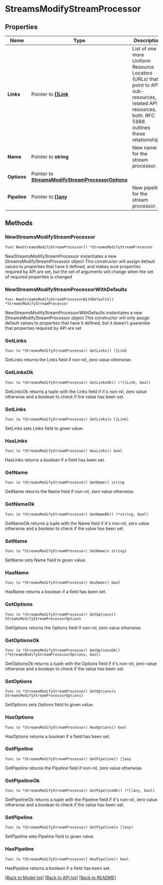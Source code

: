 # StreamsModifyStreamProcessor

## Properties

Name | Type | Description | Notes
------------ | ------------- | ------------- | -------------
**Links** | Pointer to [**[]Link**](Link.md) | List of one or more Uniform Resource Locators (URLs) that point to API sub-resources, related API resources, or both. RFC 5988 outlines these relationships. | [optional] [readonly] 
**Name** | Pointer to **string** | New name for the stream processor. | [optional] 
**Options** | Pointer to [**StreamsModifyStreamProcessorOptions**](StreamsModifyStreamProcessorOptions.md) |  | [optional] 
**Pipeline** | Pointer to [**[]any**](any.md) | New pipeline for the stream processor. | [optional] 

## Methods

### NewStreamsModifyStreamProcessor

`func NewStreamsModifyStreamProcessor() *StreamsModifyStreamProcessor`

NewStreamsModifyStreamProcessor instantiates a new StreamsModifyStreamProcessor object
This constructor will assign default values to properties that have it defined,
and makes sure properties required by API are set, but the set of arguments
will change when the set of required properties is changed

### NewStreamsModifyStreamProcessorWithDefaults

`func NewStreamsModifyStreamProcessorWithDefaults() *StreamsModifyStreamProcessor`

NewStreamsModifyStreamProcessorWithDefaults instantiates a new StreamsModifyStreamProcessor object
This constructor will only assign default values to properties that have it defined,
but it doesn't guarantee that properties required by API are set

### GetLinks

`func (o *StreamsModifyStreamProcessor) GetLinks() []Link`

GetLinks returns the Links field if non-nil, zero value otherwise.

### GetLinksOk

`func (o *StreamsModifyStreamProcessor) GetLinksOk() (*[]Link, bool)`

GetLinksOk returns a tuple with the Links field if it's non-nil, zero value otherwise
and a boolean to check if the value has been set.

### SetLinks

`func (o *StreamsModifyStreamProcessor) SetLinks(v []Link)`

SetLinks sets Links field to given value.

### HasLinks

`func (o *StreamsModifyStreamProcessor) HasLinks() bool`

HasLinks returns a boolean if a field has been set.
### GetName

`func (o *StreamsModifyStreamProcessor) GetName() string`

GetName returns the Name field if non-nil, zero value otherwise.

### GetNameOk

`func (o *StreamsModifyStreamProcessor) GetNameOk() (*string, bool)`

GetNameOk returns a tuple with the Name field if it's non-nil, zero value otherwise
and a boolean to check if the value has been set.

### SetName

`func (o *StreamsModifyStreamProcessor) SetName(v string)`

SetName sets Name field to given value.

### HasName

`func (o *StreamsModifyStreamProcessor) HasName() bool`

HasName returns a boolean if a field has been set.
### GetOptions

`func (o *StreamsModifyStreamProcessor) GetOptions() StreamsModifyStreamProcessorOptions`

GetOptions returns the Options field if non-nil, zero value otherwise.

### GetOptionsOk

`func (o *StreamsModifyStreamProcessor) GetOptionsOk() (*StreamsModifyStreamProcessorOptions, bool)`

GetOptionsOk returns a tuple with the Options field if it's non-nil, zero value otherwise
and a boolean to check if the value has been set.

### SetOptions

`func (o *StreamsModifyStreamProcessor) SetOptions(v StreamsModifyStreamProcessorOptions)`

SetOptions sets Options field to given value.

### HasOptions

`func (o *StreamsModifyStreamProcessor) HasOptions() bool`

HasOptions returns a boolean if a field has been set.
### GetPipeline

`func (o *StreamsModifyStreamProcessor) GetPipeline() []any`

GetPipeline returns the Pipeline field if non-nil, zero value otherwise.

### GetPipelineOk

`func (o *StreamsModifyStreamProcessor) GetPipelineOk() (*[]any, bool)`

GetPipelineOk returns a tuple with the Pipeline field if it's non-nil, zero value otherwise
and a boolean to check if the value has been set.

### SetPipeline

`func (o *StreamsModifyStreamProcessor) SetPipeline(v []any)`

SetPipeline sets Pipeline field to given value.

### HasPipeline

`func (o *StreamsModifyStreamProcessor) HasPipeline() bool`

HasPipeline returns a boolean if a field has been set.

[[Back to Model list]](../README.md#documentation-for-models) [[Back to API list]](../README.md#documentation-for-api-endpoints) [[Back to README]](../README.md)


